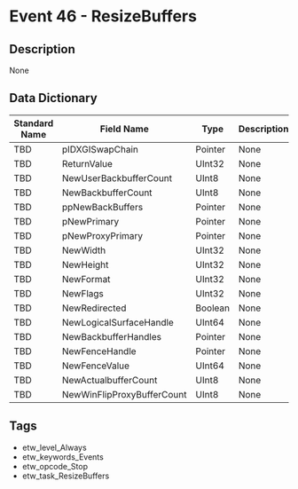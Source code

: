 # Event 46 - ResizeBuffers

## Description
None

## Data Dictionary
|Standard Name|Field Name|Type|Description|Sample Value|
|---|---|---|---|---|
|TBD|pIDXGISwapChain|Pointer|None|`None`|
|TBD|ReturnValue|UInt32|None|`None`|
|TBD|NewUserBackbufferCount|UInt8|None|`None`|
|TBD|NewBackbufferCount|UInt8|None|`None`|
|TBD|ppNewBackBuffers|Pointer|None|`None`|
|TBD|pNewPrimary|Pointer|None|`None`|
|TBD|pNewProxyPrimary|Pointer|None|`None`|
|TBD|NewWidth|UInt32|None|`None`|
|TBD|NewHeight|UInt32|None|`None`|
|TBD|NewFormat|UInt32|None|`None`|
|TBD|NewFlags|UInt32|None|`None`|
|TBD|NewRedirected|Boolean|None|`None`|
|TBD|NewLogicalSurfaceHandle|UInt64|None|`None`|
|TBD|NewBackbufferHandles|Pointer|None|`None`|
|TBD|NewFenceHandle|Pointer|None|`None`|
|TBD|NewFenceValue|UInt64|None|`None`|
|TBD|NewActualbufferCount|UInt8|None|`None`|
|TBD|NewWinFlipProxyBufferCount|UInt8|None|`None`|

## Tags
* etw_level_Always
* etw_keywords_Events
* etw_opcode_Stop
* etw_task_ResizeBuffers